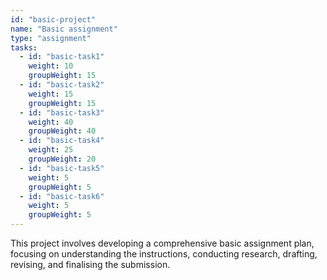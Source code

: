 ```yaml
---
id: "basic-project"
name: "Basic assignment"
type: "assignment"
tasks:
  - id: "basic-task1"
    weight: 10
    groupWeight: 15
  - id: "basic-task2"
    weight: 15
    groupWeight: 15
  - id: "basic-task3"
    weight: 40
    groupWeight: 40
  - id: "basic-task4"
    weight: 25
    groupWeight: 20
  - id: "basic-task5"
    weight: 5
    groupWeight: 5
  - id: "basic-task6"
    weight: 5
    groupWeight: 5
---
```


This project involves developing a comprehensive basic assignment plan, focusing on understanding the instructions, conducting research, drafting, revising, and finalising the submission.